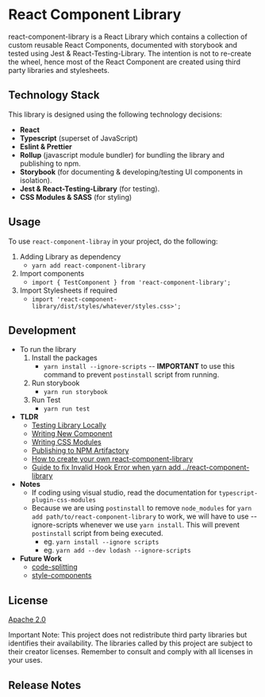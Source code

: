 # React Component Library

react-component-library is a React Library which contains a collection of custom reusable React Components, documented with storybook and tested using Jest & React-Testing-Library. The intention is not to re-create the wheel, hence most of the React Component are created using third party libraries and stylesheets.

## Technology Stack

This library is designed using the following technology decisions:

- **React**
- **Typescript** (superset of JavaScript)
- **Eslint & Prettier**
- **Rollup** (javascript module bundler) for bundling the library and publishing to npm.
- **Storybook** (for documenting & developing/testing UI components in isolation).
- **Jest & React-Testing-Library** (for testing).
- **CSS Modules & SASS** (for styling)

## Usage

To use `react-component-libray` in your project, do the following:

1. Adding Library as dependency
    - `yarn add react-component-library`
2. Import components
    - `import { TestComponent } from 'react-component-library';`
3. Import Stylesheets if required
    - `import 'react-component-library/dist/styles/whatever/styles.css>';`

## Development

- To run the library
    1. Install the packages
        - `yarn install --ignore-scripts` -- **IMPORTANT** to use this command to prevent `postinstall` script from running.
    2. Run storybook
        - `yarn run storybook`
    3. Run Test
        - `yarn run test`  
- **TLDR**
    - [Testing Library Locally](doc/TESTING_COMPONENT_LOCALLY.md)
    - [Writing New Component](doc/NEW_COMPONENT.md)
    - [Writing CSS Modules](doc/WRITING_CSS_MODULES.md)
    - [Publishing to NPM Artifactory](doc/PUBLISH_TO_NPM.md)
    - [How to create your own react-component-library](./doc/CREATE_NEW_LIBRARY.md)
    - [Guide to fix Invalid Hook Error when yarn add ../react-component-library](./doc/FIX_INVALID_HOOK_ERROR.md)
- **Notes**
    - If coding using visual studio, read the documentation for `typescript-plugin-css-modules`
    - Because we are using `postinstall` to remove `node_modules` for `yarn add path/to/react-component-library` to work,
    we will have to use --ignore-scripts whenever we use `yarn install`. This will prevent `postinstall` script from being 
    executed.
        - eg. `yarn install --ignore scripts`
        - eg. `yarn add --dev lodash --ignore-scripts`
- **Future Work**
    - [code-splitting](doc/CREATE_NEW_LIBRARY.md#code-splitting-incomplete---to-work-on)
    - [style-components](doc/CREATE_NEW_LIBRARY.md#style-components)
    
## License

[Apache 2.0](LICENSE)

Important Note: This project does not redistribute third party libraries but identifies their availability. The libraries called by this project are subject to their creator licenses. Remember to consult and comply with all licenses in your uses.

## Release Notes
